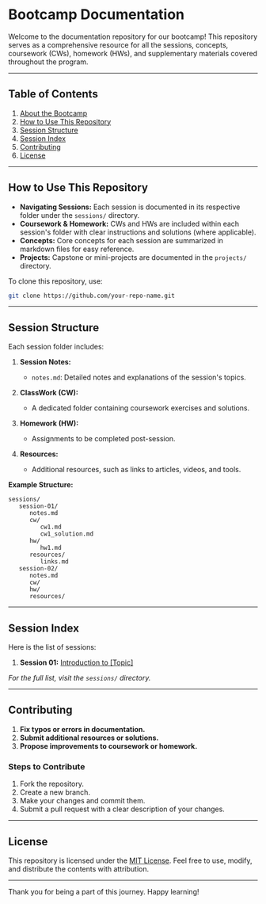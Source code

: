 # Bootcamp Documentation

Welcome to the documentation repository for our bootcamp! This repository serves as a comprehensive resource for all the sessions, concepts, coursework (CWs), homework (HWs), and supplementary materials covered throughout the program.

---

## Table of Contents

1. [About the Bootcamp](#about-the-bootcamp)
2. [How to Use This Repository](#how-to-use-this-repository)
3. [Session Structure](#session-structure)
4. [Session Index](#session-index)
5. [Contributing](#contributing)
6. [License](#license)

---


## How to Use This Repository

- **Navigating Sessions:** Each session is documented in its respective folder under the `sessions/` directory.
- **Coursework & Homework:** CWs and HWs are included within each session's folder with clear instructions and solutions (where applicable).
- **Concepts:** Core concepts for each session are summarized in markdown files for easy reference.
- **Projects:** Capstone or mini-projects are documented in the `projects/` directory.

To clone this repository, use:
```bash
git clone https://github.com/your-repo-name.git
```

---

## Session Structure

Each session folder includes:

1. **Session Notes:**
   - `notes.md`: Detailed notes and explanations of the session's topics.

2. **ClassWork (CW):**
   - A dedicated folder containing coursework exercises and solutions.

3. **Homework (HW):**
   - Assignments to be completed post-session.

4. **Resources:**
   - Additional resources, such as links to articles, videos, and tools.

**Example Structure:**
```
sessions/
   session-01/
      notes.md
      cw/
         cw1.md
         cw1_solution.md
      hw/
         hw1.md
      resources/
         links.md
   session-02/
      notes.md
      cw/
      hw/
      resources/
```

---

## Session Index

Here is the list of sessions:

1. **Session 01:** [Introduction to [Topic]](sessions/session-01/notes.md)


_For the full list, visit the `sessions/` directory._

---

## Contributing


1. **Fix typos or errors in documentation.**
2. **Submit additional resources or solutions.**
3. **Propose improvements to coursework or homework.**

### Steps to Contribute

1. Fork the repository.
2. Create a new branch.
3. Make your changes and commit them.
4. Submit a pull request with a clear description of your changes.

---

## License

This repository is licensed under the [MIT License](LICENSE). Feel free to use, modify, and distribute the contents with attribution.

---

Thank you for being a part of this journey. Happy learning!

